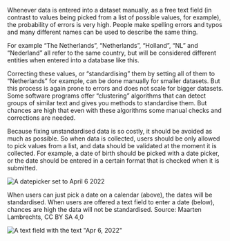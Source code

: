Whenever data is entered into a dataset manually, as a free text field (in contrast to values being picked from a list of possible values, for example), the probability of errors is very high. People make spelling errors and typos and many different names can be used to describe the same thing.

For example “The Netherlands”, “Netherlands”, “Holland”, “NL” and “Nederland” all refer to the same country, but will be considered different entities when entered into a database like this.

Correcting these values, or “standardising” them by setting all of them to “Netherlands” for example, can be done manually for smaller datasets. But this process is again prone to errors and does not scale for bigger datasets. Some software programs offer “clustering” algorithms that can detect groups of similar text and gives you methods to standardise them. But chances are high that even with these algorithms some manual checks and corrections are needed.

Because fixing unstandardised data is so costly, it should be avoided as much as possible. So when data is collected, users should be only allowed to pick values from a list, and data should be validated at the moment it is collected. For example, a date of birth should be picked with a date picker, or the date should be entered in a certain format that is checked when it is submitted.

<p class='center'>
<img src='Pitfalls%20in%20data%20eb8fedacd9fb46a98a3c448baaa69495/datepicker.png' alt='A datepicker set to April 6 2022' class='max-400' />
</p>

When users can just pick a date on a calendar (above), the dates will be standardised. When users are offered a text field to enter a date (below), chances are high the data will not be standardised. Source: Maarten Lambrechts, CC BY SA 4,0

<p class='center'>
<img src='Pitfalls%20in%20data%20eb8fedacd9fb46a98a3c448baaa69495/datefield.png' alt='A text field with the text "Apr 6, 2022"' class='max-400' />
</p>